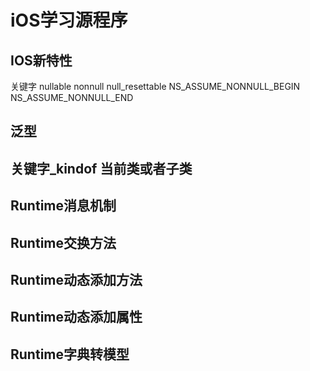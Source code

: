
# iOS学习源程序

## IOS新特性 
   
   关键字  nullable nonnull null_resettable NS_ASSUME_NONNULL_BEGIN NS_ASSUME_NONNULL_END

##  泛型

##  关键字_kindof 当前类或者子类

##  Runtime消息机制

## Runtime交换方法

##  Runtime动态添加方法

##  Runtime动态添加属性

##  Runtime字典转模型
